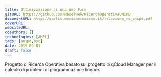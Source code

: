 ```yaml
---
title: Ottimizzazione di una Web Farm
gitURL: https://github.com/Maxelweb/RicercaOperativaUNIPD
documentURL: http://public.marianosciacco.it/relazione_ro_unipd.pdf
coverURL: 
websiteURL:
coauthors: []
technologies: [AMPL]
tags: [unipd,bsc]
date: 2019-09-01
draft: false
---
```


Progetto di Ricerca Operativa basato sul progetto di qCloud Manager per il calcolo di problemi di programmazione lineare.